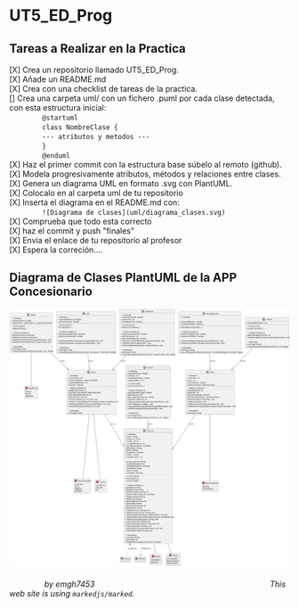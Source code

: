 # UT5_ED_Prog

## Tareas a Realizar en la Practica
[X] Crea un repositorio llamado UT5_ED_Prog.  
[X] Añade un README.md  
[X] Crea con una checklist de tareas de la practica.   
[] Crea una carpeta uml/ con un fichero .puml por cada clase detectada, con esta estructura inicial:  
&nbsp;&nbsp;&nbsp;&nbsp;&nbsp;&nbsp;&nbsp;&nbsp;&nbsp;&nbsp;&nbsp;&nbsp;&nbsp;&nbsp;&nbsp;`@startuml   `  
&nbsp;&nbsp;&nbsp;&nbsp;&nbsp;&nbsp;&nbsp;&nbsp;&nbsp;&nbsp;&nbsp;&nbsp;&nbsp;&nbsp;&nbsp;`class NombreClase {   `  
&nbsp;&nbsp;&nbsp;&nbsp;&nbsp;&nbsp;&nbsp;&nbsp;&nbsp;&nbsp;&nbsp;&nbsp;&nbsp;&nbsp;&nbsp;` --- atributos y metodos ---   `  
&nbsp;&nbsp;&nbsp;&nbsp;&nbsp;&nbsp;&nbsp;&nbsp;&nbsp;&nbsp;&nbsp;&nbsp;&nbsp;&nbsp;&nbsp;`}  `   
&nbsp;&nbsp;&nbsp;&nbsp;&nbsp;&nbsp;&nbsp;&nbsp;&nbsp;&nbsp;&nbsp;&nbsp;&nbsp;&nbsp;&nbsp;`@enduml`  
[X] Haz el primer commit con la estructura base súbelo al remoto (github).  
[X] Modela progresivamente atributos, métodos y relaciones entre clases.  
[X] Genera un diagrama UML en formato .svg con PlantUML.  
[X] Colocalo en al carpeta uml de tu repositorio   
[X] Inserta el diagrama en el README.md con:  
&nbsp;&nbsp;&nbsp;&nbsp;&nbsp;&nbsp;&nbsp;&nbsp;&nbsp;&nbsp;&nbsp;&nbsp;&nbsp;&nbsp;&nbsp;` ![Diagrama de clases](uml/diagrama_clases.svg) `   
[X] Comprueba que todo esta correcto   
[X] haz el commit y push "finales"   
[X] Envia el enlace de tu repositorio al profesor   
[X] Espera la correción....   

## Diagrama de Clases PlantUML de la APP Concesionario
![Diagrama de clases](Diagrama.svg)   




###### &nbsp;&nbsp;&nbsp;&nbsp;&nbsp;&nbsp;&nbsp;&nbsp;&nbsp;&nbsp;&nbsp;&nbsp;&nbsp;&nbsp;&nbsp; by emgh7453 &nbsp;&nbsp;&nbsp;&nbsp;&nbsp;&nbsp;&nbsp;&nbsp;&nbsp;&nbsp;&nbsp;&nbsp;&nbsp;&nbsp;&nbsp;&nbsp;&nbsp;&nbsp;&nbsp;&nbsp;&nbsp;&nbsp;&nbsp;&nbsp;&nbsp;&nbsp;&nbsp;&nbsp;&nbsp;&nbsp;&nbsp;&nbsp;&nbsp;&nbsp;&nbsp;&nbsp;&nbsp;&nbsp;&nbsp;&nbsp;&nbsp;&nbsp;&nbsp;&nbsp;&nbsp;&nbsp;&nbsp;&nbsp;&nbsp;&nbsp;&nbsp;&nbsp;&nbsp;&nbsp;&nbsp;&nbsp;&nbsp;&nbsp;&nbsp;&nbsp;&nbsp;&nbsp;&nbsp;&nbsp;&nbsp;&nbsp;&nbsp;&nbsp;&nbsp;&nbsp;&nbsp;&nbsp;&nbsp;&nbsp;&nbsp;&nbsp;&nbsp;&nbsp;&nbsp;This web site is using `markedjs/marked`.
